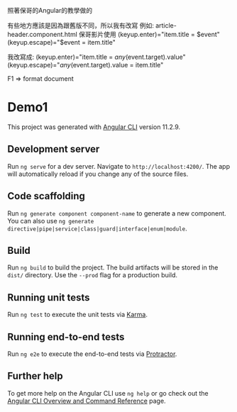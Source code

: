 照著保哥的Angular的教學做的

有些地方應該是因為跟舊版不同，所以我有改寫
例如:
article-header.component.html
保哥影片使用
(keyup.enter)="item.title = $event"
(keyup.escape)="$event = item.title"

我改寫成:
(keyup.enter)="item.title = $any($event.target).value"
(keyup.escape)="$any($event.target).value = item.title"


F1 => format document



# Demo1

This project was generated with [Angular CLI](https://github.com/angular/angular-cli) version 11.2.9.

## Development server

Run `ng serve` for a dev server. Navigate to `http://localhost:4200/`. The app will automatically reload if you change any of the source files.

## Code scaffolding

Run `ng generate component component-name` to generate a new component. You can also use `ng generate directive|pipe|service|class|guard|interface|enum|module`.

## Build

Run `ng build` to build the project. The build artifacts will be stored in the `dist/` directory. Use the `--prod` flag for a production build.

## Running unit tests

Run `ng test` to execute the unit tests via [Karma](https://karma-runner.github.io).

## Running end-to-end tests

Run `ng e2e` to execute the end-to-end tests via [Protractor](http://www.protractortest.org/).

## Further help

To get more help on the Angular CLI use `ng help` or go check out the [Angular CLI Overview and Command Reference](https://angular.io/cli) page.
